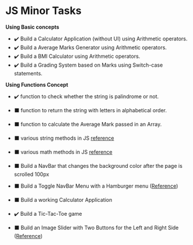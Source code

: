 # JS Minor Tasks

**Using Basic concepts**
- ✔️ Build a Calculator Application (without UI) using Arithmetic operators.
- ✔️ Build a Average Marks Generator using Arithmetic operators.
- ✔️ Build a BMI Calculator using Arithmetic operators.
- ✔️ Build a Grading System based on Marks using Switch-case statements.

**Using Functions Concept**
- ✔️ function to check whether the string is palindrome or not.
- ⬛ function to return the string with letters in alphabetical order.
- ⬛ function to calculate the Average Mark passed in an Array.
- ⬛ various string methods in JS <a href="www.programiz.com/javascript/string">reference</a>
- ⬛ various math methods in JS <a href="www.programiz.com/javascript/math">reference</a>

  
- ⬛ Build a NavBar that changes the background color after the page is scrolled 100px
- ⬛ Build a Toggle NavBar Menu with a Hamburger menu (<a href="https://www.w3schools.com/howto/howto_js_mobile_navbar.asp">Reference</a>)
- ⬛ Build a working Calculator Application
- ✔️ Build a Tic-Tac-Toe game
- ⬛ Build an Image Slider with Two Buttons for the Left and Right Side (<a href="https://www.w3schools.com/howto/howto_js_slideshow.asp">Reference</a>)
